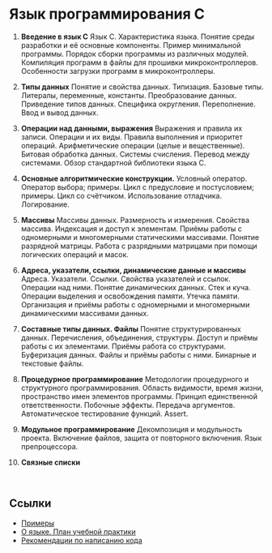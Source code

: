 # Язык программирования С

1. **Введение в язык С**
Язык С. Характеристика языка. 
Понятие среды разработки и её основные компоненты. Пример минимальной программы. 
Порядок сборки программы из различных модулей. 
Компиляция программ в файлы для прошивки микроконтроллеров. Особенности загрузки программ в микроконтроллеры.

2. **Типы данных**
Понятие и свойства данных. Типизация. Базовые типы.
Литералы, переменные, константы. Преобразование данных. Приведение типов данных. Специфика округления. Переполнение.
Ввод и вывод данных.

3. **Операции над данными, выражения**
Выражения и правила их записи. Операции и их виды. Правила выполнения и приоритет операций. Арифметические операции (целые и вещественные). Битовая обработка данных. Системы счисления. Перевод между системами. 
Обзор стандартной библиотеки языка С.

4. **Основные алгоритмические конструкции.**
Условный оператор. Оператор выбора; примеры.
Цикл с предусловие и постусловием; примеры. Цикл со счётчиком.
Использование отладчика. Логирование.

5. **Массивы**
Массивы данных. Размерность и измерения. Свойства массива. Индексация и доступ к элементам. Приёмы работы с одномерными и многомерными статическими массивами. Понятие разрядной матрицы. Работа с разрядными матрицами при помощи логических операций и масок.

6. **Адреса, указатели, ссылки, динамические данные и массивы**
Адреса. Указатели. Ссылки. Свойства указателей и ссылок. Операции над ними. Понятие динамических данных. Стек и куча. Операции выделения и освобождения памяти.  Утечка памяти. Организация и приёмы работы с одномерными и многомерными динамическими
массивами данных. 

7. **Составные типы данных. Файлы**
Понятие структурированных данных. Перечисления, объединения, структуры. Доступ и приёмы работы с их элементами. Приёмы работа со структурами. Буферизация данных. 
Файлы и приёмы работы с ними. Бинарные и текстовые файлы. 

8. **Процедурное программирование**
Методологии процедурного и структурного программирования. Область видимости, время жизни, пространство имен элементов программы. Принцип единственной ответственности. Побочные эффекты. Передача аргументов.
Автоматическое тестирование функций. Assert.

9. **Модульное программирование**
Декомпозиция и модульность проекта. Включение файлов, защита от повторного включения. 
Язык препроцессора.

10. **Связные списки**

<br>

## Ссылки
- [Примеры](examples.md)
- [О языке. План учебной практики](c_language.excalidraw)
- [Рекомендации по написанию кода](https://github.com/VetrovSV/OOP/blob/master/criteria.md)
